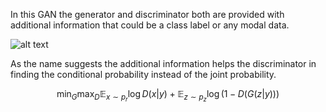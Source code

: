  In this GAN the generator and discriminator both are provided with additional information that could be a class label or any modal data. 

 ![alt text](https://iq.opengenus.org/content/images/2022/07/3.jpg)
 
 As the name suggests the additional information helps the discriminator in finding the conditional probability instead of the joint probability.

 $$ \min_G \max_D \mathbb{E}_{x \sim p_r} \log D(x|y) + \mathbb{E}_{z \sim p_z} \log(1 - D(G(z | y))) $$